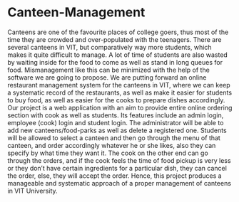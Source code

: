 # Canteen-Management

Canteens are one of the favourite places of college goers, thus most of the time they are crowded and over-populated with the teenagers. There are several canteens in VIT, but comparatively way more students, which makes it quite difficult to manage. A lot of time of students are also wasted by waiting inside for the food to come as well as stand in long queues for food. Mismanagement like this can be minimized with the help of the software we are going to propose.
We are putting forward an online restaurant management system for the canteens in VIT, where we can keep a systematic record of the restaurants, as well as make it easier for students to buy food, as well as easier for the cooks to prepare dishes accordingly. Our project is a web application with an aim to provide entire online ordering section with cook as well as students. Its features include an admin login, employee (cook) login and student login. The administrator will be able to add new canteens/food-parks as well as delete a registered one. Students will be allowed to select a canteen and then go through the menu of that canteen, and order accordingly whatever he or she likes, also they can specify by what time they want it. The cook on the other end can go through the orders, and if the cook feels the time of food pickup is very less or they don’t have certain ingredients for a particular dish, they can cancel the order, else, they will accept the order.
Hence, this project produces a manageable and systematic approach of a proper management of canteens in VIT University.
